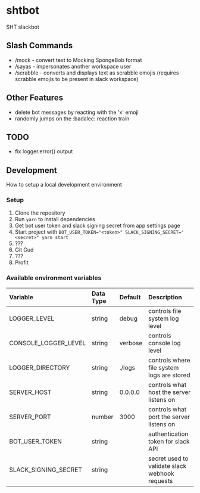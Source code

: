 # shtbot
SHT slackbot

## Slash Commands
* /mock - convert text to Mocking SpongeBob format
* /sayas - impersonates another workspace user
* /scrabble - converts and displays text as scrabble emojis (requires scrabble emojis to be present in slack workspace)

## Other Features
* delete bot messages by reacting with the 'x' emoji
* randomly jumps on the :badalec: reaction train

## TODO
* fix logger.error() output

## Development 
How to setup a local development environment

### Setup
1. Clone the repository
2. Run `yarn` to install dependencies
3. Get bot user token and slack signing secret from app settings page
4. Start project with `BOT_USER_TOKEN="<token>" SLACK_SIGNING_SECRET="<secret>" yarn start`
5. ???
6. Git Gud
7. ???
8. Profit

### Available environment variables
| Variable | Data Type | Default | Description |
|:---------|:----------|:--------|:------------|
| LOGGER_LEVEL | string | debug | controls file system log level |
| CONSOLE_LOGGER_LEVEL | string | verbose | controls console log level |
| LOGGER_DIRECTORY | string | ./logs | controls where file system logs are stored |
| SERVER_HOST | string | 0.0.0.0 | controls what host the server listens on |
| SERVER_PORT | number | 3000 | controls what port the server listens on |
| BOT_USER_TOKEN | string | | authentication token for slack API |
| SLACK_SIGNING_SECRET | string | | secret used to validate slack webhook requests | 